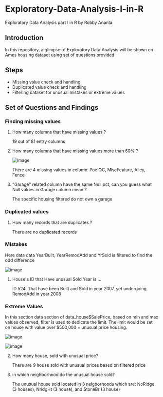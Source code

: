 # Exploratory-Data-Analysis-I-in-R
Exploratory Data Analysis part I in R by Robby Ananta

## Introduction
In this repository, a glimpse of Exploratory Data Analysis will be shown on Ames housing dataset using set of questions provided

## Steps
- MIssing value check and handling
- Duplicated value check and handling
- Filtering dataset for unusual mistakes or extreme values

## Set of Questions and Findings
### Finding missing values
1.  How many columns that have missing values ?
    
    19 out of 81 entry columns
    
2.  How many columns that have missing values more than 60% ?

    ![image](https://user-images.githubusercontent.com/95951930/155143776-10ba267a-59b1-42f3-85b2-5cd462a1006b.png)

    There are 4 missing values in column: PoolQC, MiscFeature, Alley, Fence

3.  "Garage" related column have the same Null pct, can you guess what Null values in Garage column mean ?

    The specific housing filtered do not own a garage

### Duplicated values
1.  How many records that are duplicates ?

    There are no duplicated records

### Mistakes

Here data data YearBuilt, YearRemodAdd and YrSold is filtered to find the odd difference

![image](https://user-images.githubusercontent.com/95951930/155143368-5119cce9-1646-4904-bd5a-c258777826cc.png)

1.  House's ID that Have unusual Sold Year is ...

    ID 524. That have been Built and Sold in year 2007, yet undergoing RemodAdd in year 2008

### Extreme Values

In this section data section of data_house$SalePrice, based on min and max values observed, filter is used to dedicate the limit.
The limit would be set on house with value over $500,000 = unusual price housing.

![image](https://user-images.githubusercontent.com/95951930/155142410-86facfbe-cd54-4e1b-a7fc-1f877a22ac5a.png)

![image](https://user-images.githubusercontent.com/95951930/155142865-836e551d-9e2b-4fde-889f-4f0ebb7a7c12.png)
   
2.  How many house, sold with unusual price?

    There are 9 house sold with unusual prices based on filtered price

3.  in which neighborhood do the unusual house sold?

    The unusual house sold located in 3 neigborhoods which are: NoRidge (3 houses), NridgHt (3 house), and StoneBr (3 house)

